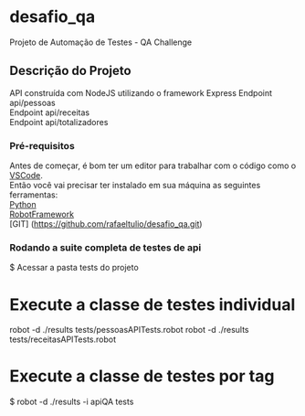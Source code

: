# desafio_qa
Projeto de Automação de Testes - QA Challenge
## Descrição do Projeto
API construída com NodeJS utilizando o framework Express
Endpoint api/pessoas<br>
Endpoint api/receitas<br>
Endpoint api/totalizadores<br>
### Pré-requisitos
Antes de começar, é bom ter um editor para trabalhar com o código como o [VSCode](https://code.visualstudio.com/).<br>
Então você vai precisar ter instalado em sua máquina as seguintes ferramentas:<br>
[Python](https://www.python.org/)<br>
[RobotFramework](https://robotframework.org/)<br>
[GIT] (https://github.com/rafaeltulio/desafio_qa.git)</br>

### Rodando a suite completa de testes de api
$ Acessar a pasta tests do projeto 

# Execute a classe de testes individual
robot -d ./results tests/pessoasAPITests.robot
robot -d ./results tests/receitasAPITests.robot
# Execute a classe de testes por tag
$ robot -d ./results -i apiQA tests
